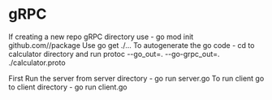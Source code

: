 # gRPC

If creating a new repo gRPC directory use - go mod init github.com/<username>/package
Use go get ./...
To autogenerate the go code - cd to calculator directory and run protoc --go_out=. --go-grpc_out=. ./calculator.proto


First Run the server from server directory - go run server.go
To run client go to client directory - go run client.go
  
